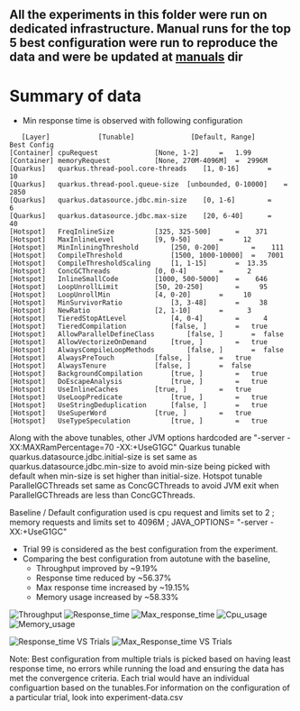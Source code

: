 ## All the experiments in this folder were run on dedicated infrastructure. Manual runs for the top 5 best configuration were run to reproduce the data and were be updated at [manuals](/manuals) dir

# Summary of data
- Min response time is observed with following configuration
```
   [Layer]            [Tunable]              [Default, Range]      Best Config
[Container] cpuRequest				[None, 1-2]		=   1.99
[Container] memoryRequest			[None, 270M-4096M]	=  2996M
[Quarkus]   quarkus.thread-pool.core-threads	[1, 0-16]		=     10
[Quarkus]   quarkus.thread-pool.queue-size	[unbounded, 0-10000]	=   2850
[Quarkus]   quarkus.datasource.jdbc.min-size	[0, 1-6]		=      6
[Quarkus]   quarkus.datasource.jdbc.max-size	[20, 6-40]		=     40
[Hotspot]   FreqInlineSize			[325, 325-500]		=    371
[Hotspot]   MaxInlineLevel			[9, 9-50]		=     12
[Hotspot]   MinInliningThreshold		[250, 0-200]		=    111
[Hotspot]   CompileThreshold			[1500, 1000-10000]	=   7001
[Hotspot]   CompileThresholdScaling		[1, 1-15]		=  13.35
[Hotspot]   ConcGCThreads			[0, 0-4]		=      2
[Hotspot]   InlineSmallCode			[1000, 500-5000]	=    646
[Hotspot]   LoopUnrollLimit			[50, 20-250]		=     95
[Hotspot]   LoopUnrollMin			[4, 0-20]		=     10
[Hotspot]   MinSurvivorRatio			[3, 3-48]		=     38
[Hotspot]   NewRatio				[2, 1-10]		=      3
[Hotspot]   TieredStopAtLevel			[4, 0-4]		=      4
[Hotspot]   TieredCompilation			[false, ]		=   true
[Hotspot]   AllowParallelDefineClass		[false, ]		=  false
[Hotspot]   AllowVectorizeOnDemand		[true, ]		=   true
[Hotspot]   AlwaysCompileLoopMethods		[false, ]		=  false
[Hotspot]   AlwaysPreTouch			[false, ]		=   true
[Hotspot]   AlwaysTenure			[false, ]		=  false
[Hotspot]   BackgroundCompilation		[true, ]		=   true
[Hotspot]   DoEscapeAnalysis			[true, ]		=   true
[Hotspot]   UseInlineCaches			[true, ]		=   true
[Hotspot]   UseLoopPredicate			[true, ]		=   true
[Hotspot]   UseStringDeduplication		[false, ]		=   true
[Hotspot]   UseSuperWord			[true, ]		=   true
[Hotspot]   UseTypeSpeculation			[true, ]		=   true

```
Along with the above tunables, other JVM options hardcoded are "-server -XX:MAXRamPercentage=70 -XX:+UseG1GC"
Quarkus tunable quarkus.datasource.jdbc.initial-size is set same as quarkus.datasource.jdbc.min-size to avoid min-size being picked with default when min-size is set higher than initial-size.
Hotspot tunable ParallelGCThreads set same as ConcGCThreads to avoid JVM exit when ParallelGCThreads are less than ConcGCThreads.

Baseline / Default configuration used is cpu request and limits set to 2 ; memory requests and limits set to 4096M ; JAVA_OPTIONS= "-server -XX:+UseG1GC"

- Trial 99 is considered as the best configuration from the experiment.
- Comparing the best configuration from autotune with the baseline, 
	- Throughput improved by ~9.19% 
	- Response time reduced by ~56.37%
	- Max response time increased by ~19.15%
	- Memory usage increased by ~58.33%

![Throughput](https://user-images.githubusercontent.com/17760990/136068973-02a00b0a-2f77-4852-8db7-36233ad0b048.png)
![Response_time](https://user-images.githubusercontent.com/17760990/136068987-45242d37-28c3-414b-9687-95a8dcbe8284.png)
![Max_response_time](https://user-images.githubusercontent.com/17760990/136068993-3d4ae8b3-1e93-4ad1-8291-c56aca8c652c.png)
![Cpu_usage](https://user-images.githubusercontent.com/17760990/136069011-182dc00e-3ed9-49ce-994f-d49650dd25c9.png)
![Memory_usage](https://user-images.githubusercontent.com/17760990/136069022-aca0da8a-ff7d-4660-92ff-e1cad22ddd0f.png)

![Response_time VS Trials](https://user-images.githubusercontent.com/17760990/138664694-3a4f4650-cd20-4757-8d3a-1c29c6068c95.png)
![Max_Response_time VS Trials](https://user-images.githubusercontent.com/17760990/138664709-3f17b4a1-5ba6-40c8-bee7-770892dc4e05.png)

Note: Best configuration from multiple trials is picked based on having least response time, no errors while running the load and ensuring the data has met the convergence criteria.
Each trial would have an individual configuartion based on the tunables.For information on the configuration of a particular trial, look into experiment-data.csv
